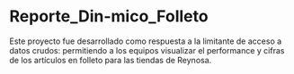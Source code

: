 # Reporte_Din-mico_Folleto
Este proyecto fue desarrollado como respuesta a la limitante de acceso a datos crudos: permitiendo a los equipos visualizar el performance y cifras de los artículos en folleto para las tiendas de Reynosa.
